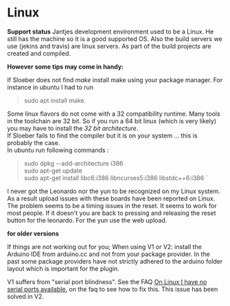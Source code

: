 Linux
===
**Support status**
Jantjes development environment used to be a Linux. He still has the machine so it is a good supported OS.
Also the build servers we use (jekins and travis) are linux servers. As part of the build projects are created and compiled.

**However some tips may come in handy:**

If Sloeber does not find *make* install make using your package manager.
For instance in ubuntu I had to run  
>sudo apt install make.

Some linux flavors do not come with a 32 compatibility runtime. Many tools in the toolchain are 32 bit. So if you run a 64 bit linux (which is very likely) you may have to install the *32 bit architecture*.  
If Sloeber fails to find the compiler but it is on your system ... this is probably the case.  
In ubuntu run following commands  :  

>sudo dpkg --add-architecture i386  
sudo apt-get update  
sudo apt-get install libc6:i386 libncurses5:i386 libstdc++6:i386 `  

I never got the Leonardo nor the yun to be recognized on my Linux system. As a result upload issues with these boards have been reported on Linux. The problem seems to be a timing issues in the reset. It seems to work for most people.
If it doesn't you are back to pressing and releasing the reset button for the leonardo.
For the yun use the web upload.

**for older versions**

If things are not working out for you;
When using V1 or V2: install the Arduino IDE from arduino.cc and not from your package provider. In the past some package providers have not strictly adhered to the arduino folder layout which is important for the plugin.

V1 suffers from "serial port blindness". See the FAQ [On Linux I have no serial ports available.](http://eclipse.baeyens.it/rlogiacco/faq.shtml#/troubleshooting) on the faq to see how to fix this. This issue has been solved in V2.



